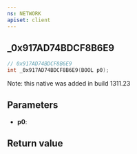 ```yaml
---
ns: NETWORK
apiset: client
---
```

## _0x917AD74BDCF8B6E9

```c
// 0x917AD74BDCF8B6E9
int _0x917AD74BDCF8B6E9(BOOL p0);
```

Note: this native was added in build 1311.23

## Parameters
* **p0**:

## Return value

